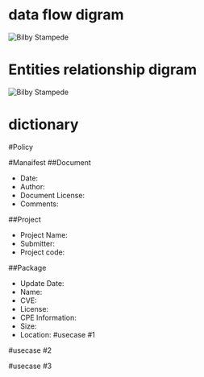 # data flow digram 
![Bilby Stampede](https://cloud.githubusercontent.com/assets/17163853/14541978/3429dbee-0252-11e6-8cc0-2085d5bf4c28.png)

# Entities relationship digram 
![Bilby Stampede](https://cloud.githubusercontent.com/assets/17163853/14770370/aaa501be-0a35-11e6-898f-1e3f0170bf8d.png)


# dictionary 

#Policy 

#Manaifest 
##Document
* Date: 
* Author: 
* Document License: 
* Comments: 

##Project
* Project Name:
* Submitter:
* Project code:

##Package
* Update Date: 
* Name:
* CVE:
* License: 
* CPE Information: 
* Size: 
* Location: 
#usecase #1

#usecase #2

#usecase #3
